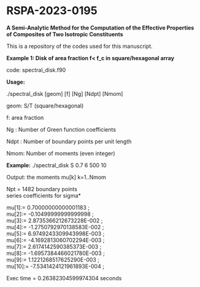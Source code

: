 # RSPA-2023-0195
<b>A Semi-Analytic Method for the Computation of the Effective Properties of Composites of Two Isotropic Constituents</b>

This is a repository of the codes used for this manuscript.

<b>Example 1: Disk of area fraction f< f_c in square/hexagonal array</b>

code: spectral_disk.f90

<b>Usage:</b> 

./spectral_disk [geom] [f]  [Ng] [Ndpt]  [Nmom]
    
  geom: S/T (square/hexagonal) 
  
  f: area fraction
  
  Ng : Number of Green function coefficients
  
  Ndpt : Number of boundary points per unit length
  
  Nmom: Number of moments (even integer)
  
<b>Example:</b> ./spectral_disk S 0.7 6 500 10

</b>Output: the moments mu[k] k=1..Nmom</b>

 Npt =         1482  boundary points <br>
 series coefficients for sigma*<br>
 
 mu[1]:=  0.70000000000001183      ;<br>
 mu[2]:= -0.10499999999999998      ;<br>
 mu[3]:=   2.8735366212673228E-002 ;<br>
 mu[4]:=  -1.2750792970138583E-002 ;<br>
 mu[5]:=   6.9749243309943998E-003 ;<br>
 mu[6]:=  -4.1692813060702294E-003 ;<br>
 mu[7]:=   2.6174142590385373E-003 ;<br>
 mu[8]:=  -1.6957384466021780E-003 ;<br>
 mu[9]:=   1.1221268517625290E-003 ;<br>
 mu[10]:=  -7.5341424121961893E-004 ;<br>
  
 Exec time  =   0.26382304599974304      seconds<br>
